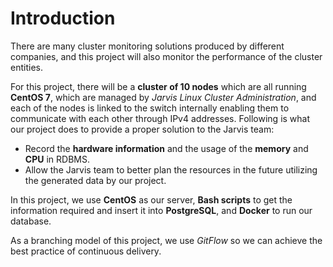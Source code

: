# Introduction
There are many cluster monitoring solutions produced by different companies, and this project will also monitor the performance of the cluster entities. 

For this project, there will be a **cluster of 10 nodes** which are all running **CentOS 7**, which are managed by *Jarvis Linux Cluster Administration*, and each of the nodes is linked to the switch internally enabling them to communicate with each other through IPv4 addresses. 
Following is what our project does to provide a proper solution to the Jarvis team:
- Record the **hardware information** and the usage of the **memory** and **CPU** in RDBMS.
- Allow the Jarvis team to better plan the resources in the future utilizing the generated data by our project.

In this project, we use **CentOS** as our server, **Bash scripts** to get the information required and insert it into **PostgreSQL**, and **Docker** to run our database.

As a branching model of this project, we use *GitFlow* so we can achieve the best practice of continuous delivery.
